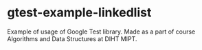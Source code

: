 # gtest-example-linkedlist
Example of usage of Google Test library. Made as a part of course Algorithms and Data Structures at DIHT MIPT.
